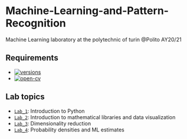 # Machine-Learning-and-Pattern-Recognition
Machine Learning laboratory at the polytechnic of turin @Polito AY20/21

## Requirements 
- [![versions](https://img.shields.io/pypi/v/numpy?color=green&label=numpy)](https://pypi.org/project/numpy/)
- [![open-cv](https://img.shields.io/pypi/pyversions/Django)](https://phoenixnap.com/kb/how-to-install-python-3-windows)

## Lab topics
* [`Lab_1`](Lab_1): Introduction to Python
* [`Lab_2`](Lab_2): Introduction to mathematical libraries and data visualization
* [`Lab_3`](Lab_3): Dimensionality reduction
* [`Lab_4`](Lab_4): Probability densities and ML estimates

